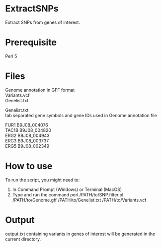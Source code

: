 # ExtractSNPs
Extract SNPs from genes of interest.
# Prerequisite
Perl 5 <br />
# Files
Genome annotation in GFF format <br />
Variants.vcf  <br />
Genelist.txt <br />

Genelist.txt <br />
tab separated gene symbols and gene IDs used in Genome annotation file <br />

FUR1 B9J08_004076 <br />
TAC1B	B9J08_004820 <br />
ERG2 B9J08_004943 <br />
ERG3 B9J08_003737 <br />
ERG5 B9J08_002349 <br />

# How to use
To run the script, you might need to: <br />
  1. In Command Prompt (Windows) or Terminal (MacOS)  <br />
  2. Type and run the command perl /PATH/to/SNP.filter.pl /PATH/to/Genome.gff /PATH/to/Genelist.txt /PATH/to/Variants.vcf <br />

# Output
output.txt containing variants in genes of interest will be generated in the current directory.
